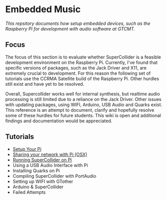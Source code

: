 # Embedded Music

_This repsitory documents how setup embedded devices, such as the Raspberry Pi for development with audio software at GTCMT._

## Focus

The focus of this section is to evaluate whether SuperCollider is a feasible development environment on the Raspberry Pi. Currently, I've found that specific versions of packages, such as the Jack Driver and X11, are extremely crucial to development. For this reason the following set of tutorials use the CCRMA Satellite build of the Raspberry Pi. Other hurdles still exist and have yet to be resolved. 

Overall, Supercollider works well for internal synthesis, but realtime audio processing is still limited due to a reliance on the Jack Driver. Other issues with updating packages, using WIFI, Arduino, USB Audio and Quarks exist. This reference is an attempt to document, clarify and hopefully resolve some of these hurdles for future students. This wiki is open and additional findings and documentation would be appreciated.

## Tutorials

* [Setup Your Pi](/tutorials/Setup_Your_Pi.md)
* [Sharing your network with Pi (OSX)](/tutorials/Sharing_your_network_with_Pi_(OSX).md)
* [Running SuperCollider on Pi](Running_SuperCollider_on_Pi.md)
* Using a USB Audio Interface with Pi
* Installing Quarks on Pi
* Compiling SuperCollider with PortAudio
* Setting up WIFI with GTother
* Arduino & SuperCollider
* Failed Attempts
